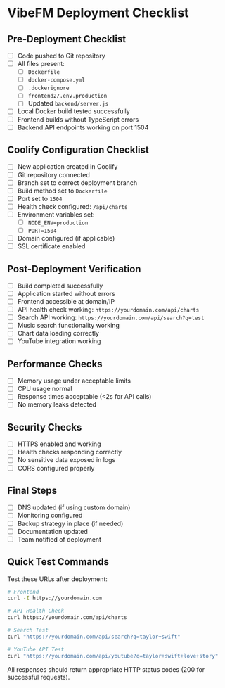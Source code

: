# VibeFM Deployment Checklist

## Pre-Deployment Checklist

- [ ] Code pushed to Git repository
- [ ] All files present:
  - [ ] `Dockerfile`
  - [ ] `docker-compose.yml`
  - [ ] `.dockerignore`
  - [ ] `frontend2/.env.production`
  - [ ] Updated `backend/server.js`
- [ ] Local Docker build tested successfully
- [ ] Frontend builds without TypeScript errors
- [ ] Backend API endpoints working on port 1504

## Coolify Configuration Checklist

- [ ] New application created in Coolify
- [ ] Git repository connected
- [ ] Branch set to correct deployment branch
- [ ] Build method set to `Dockerfile`
- [ ] Port set to `1504`
- [ ] Health check configured: `/api/charts`
- [ ] Environment variables set:
  - [ ] `NODE_ENV=production`
  - [ ] `PORT=1504`
- [ ] Domain configured (if applicable)
- [ ] SSL certificate enabled

## Post-Deployment Verification

- [ ] Build completed successfully
- [ ] Application started without errors
- [ ] Frontend accessible at domain/IP
- [ ] API health check working: `https://yourdomain.com/api/charts`
- [ ] Search API working: `https://yourdomain.com/api/search?q=test`
- [ ] Music search functionality working
- [ ] Chart data loading correctly
- [ ] YouTube integration working

## Performance Checks

- [ ] Memory usage under acceptable limits
- [ ] CPU usage normal
- [ ] Response times acceptable (<2s for API calls)
- [ ] No memory leaks detected

## Security Checks

- [ ] HTTPS enabled and working
- [ ] Health checks responding correctly
- [ ] No sensitive data exposed in logs
- [ ] CORS configured properly

## Final Steps

- [ ] DNS updated (if using custom domain)
- [ ] Monitoring configured
- [ ] Backup strategy in place (if needed)
- [ ] Documentation updated
- [ ] Team notified of deployment

## Quick Test Commands

Test these URLs after deployment:

```bash
# Frontend
curl -I https://yourdomain.com

# API Health Check
curl https://yourdomain.com/api/charts

# Search Test
curl "https://yourdomain.com/api/search?q=taylor+swift"

# YouTube API Test
curl "https://yourdomain.com/api/youtube?q=taylor+swift+love+story"
```

All responses should return appropriate HTTP status codes (200 for successful requests).
